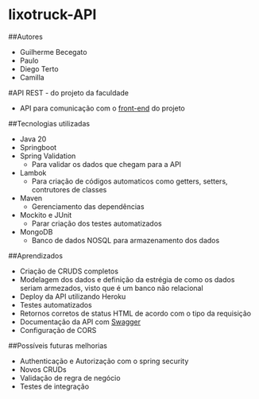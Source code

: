 # lixotruck-API

##Autores
- Guilherme Becegato
- Paulo
- Diego Terto
- Camilla

#API REST - do projeto da faculdade
- API para comunicação com o [front-end](https://github.com/DiegoTerto/lixo-truck-frontend) do projeto

##Tecnologias utilizadas
- Java 20
- Springboot
- Spring Validation
  - Para validar os dados que chegam para a API
- Lambok
  - Para criação de códigos automaticos como getters, setters, contrutores de classes
- Maven
  - Gerenciamento das dependências
- Mockito e JUnit
  - Parar criação dos testes automatizados
- MongoDB
  - Banco de dados NOSQL para armazenamento dos dados


##Aprendizados
- Criação de CRUDS completos
- Modelagem dos dados e definição da estrégia de como os dados seriam armezados, visto que é um banco não relacional
- Deploy da API utilizando Heroku
- Testes automatizados
- Retornos corretos de status HTML de acordo com o tipo da requisição
- Documentação da API com [Swagger](https://agile-castle-27628.herokuapp.com/swagger-ui/index.html#/)
- Configuração de CORS

##Possíveis futuras melhorias
- Authenticação e Autorização com o spring security
- Novos CRUDs
- Validação de regra de negócio
- Testes de integração
